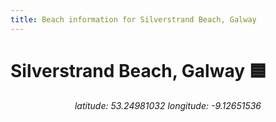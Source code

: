 ```yaml
---
title: Beach information for Silverstrand Beach, Galway
---
```

# Silverstrand Beach, Galway 🟦

<div align="center"><i>latitude: 53.24981032 longitude: -9.12651536</i></div>